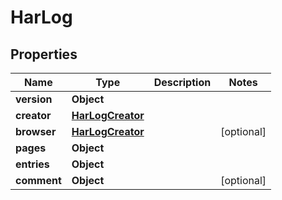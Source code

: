 

# HarLog


## Properties

| Name | Type | Description | Notes |
|------------ | ------------- | ------------- | -------------|
|**version** | **Object** |  |  |
|**creator** | [**HarLogCreator**](HarLogCreator.md) |  |  |
|**browser** | [**HarLogCreator**](HarLogCreator.md) |  |  [optional] |
|**pages** | **Object** |  |  |
|**entries** | **Object** |  |  |
|**comment** | **Object** |  |  [optional] |



